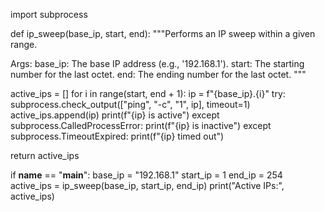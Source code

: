 import subprocess

def ip_sweep(base_ip, start, end):
  """Performs an IP sweep within a given range.

  Args:
    base_ip: The base IP address (e.g., '192.168.1').
    start: The starting number for the last octet.
    end: The ending number for the last octet.
  """

  active_ips = []
  for i in range(start, end + 1):
    ip = f"{base_ip}.{i}"
    try:
      subprocess.check_output(["ping", "-c", "1", ip], timeout=1)
      active_ips.append(ip)
      print(f"{ip} is active")
    except subprocess.CalledProcessError:
      print(f"{ip} is inactive")
    except subprocess.TimeoutExpired:
      print(f"{ip} timed out")

  return active_ips

if __name__ == "__main__":
  base_ip = "192.168.1"
  start_ip = 1
  end_ip = 254
  active_ips = ip_sweep(base_ip, start_ip, end_ip)
  print("Active IPs:", active_ips)